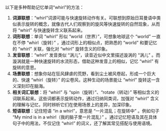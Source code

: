 以下是多种帮助记忆单词“whirl”的方法：
1. **词源联想**：“whirl”词源可能与快速旋转动作有关。可联想到原始日耳曼语中类似表示旋转的概念，就像古代人们观察到的旋风等快速旋转的自然现象，从而将 “whirl” 与快速旋转含义联系起来。 
2. **词形联想**：单词 “whirl” 形似 “world（世界）”，可想象地球这个 “world” 一直在不停 “whirl（旋转）”  ，通过词形上的相似点，把熟悉的 “world” 和要记忆的 “whirl” 关联，强化对 “whirl” 旋转含义的印象。 
3. **发音联想**：“whirl” 发音类似 “涡儿”，读音近似中文里描述漩涡的 “涡儿” 。而漩涡就是一种快速旋转的水流形态，借助这种发音上的相似，记忆 “whirl” 有旋转的意思。 
4. **场景联想**：想象你站在狂风肆虐的荒野，看到尘土被风卷起，形成一个巨大的、快速 “whirl（旋转）” 的尘卷风，这种生动的场景能让 “whirl” 旋转这一含义深刻印在脑海。 
5. **相关词汇联想**：将 “whirl” 与 “spin（旋转）”、“rotate（转动）” 等相似含义的词联系起来。这些词都表示旋转动作，通过归纳同类词，加强对 “whirl” 含义的理解与记忆，同时辨析它们在使用场景上的差异，加深印象。 
6. **短语联想**：记住短语 “in a whirl”，意思是 “一片混乱；在旋转中” 。例如句子 “My mind is in a whirl（我的脑子里一片混乱）” 。通过记忆短语及其在具体句子中的用法，不仅记住 “whirl” 的词义，还了解其常见搭配与使用语境。 